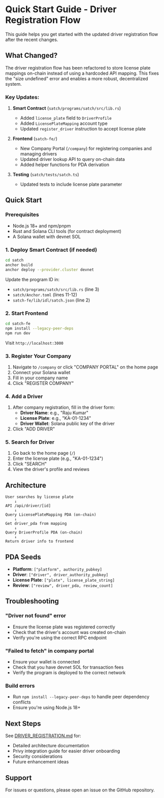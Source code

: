# Quick Start Guide - Driver Registration Flow

This guide helps you get started with the updated driver registration flow after the recent changes.

## What Changed?

The driver registration flow has been refactored to store license plate mappings on-chain instead of using a hardcoded API mapping. This fixes the "size undefined" error and enables a more robust, decentralized system.

### Key Updates:

1. **Smart Contract** (`satch/programs/satch/src/lib.rs`)
   - Added `license_plate` field to `DriverProfile`
   - Added `LicensePlateMapping` account type
   - Updated `register_driver` instruction to accept license plate

2. **Frontend** (`satch-fe/`)
   - New Company Portal (`/company`) for registering companies and managing drivers
   - Updated driver lookup API to query on-chain data
   - Added helper functions for PDA derivation

3. **Testing** (`satch/tests/satch.ts`)
   - Updated tests to include license plate parameter

## Quick Start

### Prerequisites

- Node.js 18+ and npm/pnpm
- Rust and Solana CLI tools (for contract deployment)
- A Solana wallet with devnet SOL

### 1. Deploy Smart Contract (if needed)

```bash
cd satch
anchor build
anchor deploy --provider.cluster devnet
```

Update the program ID in:
- `satch/programs/satch/src/lib.rs` (line 3)
- `satch/Anchor.toml` (lines 11-12)
- `satch-fe/lib/idl/satch.json` (line 2)

### 2. Start Frontend

```bash
cd satch-fe
npm install --legacy-peer-deps
npm run dev
```

Visit `http://localhost:3000`

### 3. Register Your Company

1. Navigate to `/company` or click "COMPANY PORTAL" on the home page
2. Connect your Solana wallet
3. Fill in your company name
4. Click "REGISTER COMPANY"

### 4. Add a Driver

1. After company registration, fill in the driver form:
   - **Driver Name**: e.g., "Raju Kumar"
   - **License Plate**: e.g., "KA-01-1234"
   - **Driver Wallet**: Solana public key of the driver
2. Click "ADD DRIVER"

### 5. Search for Driver

1. Go back to the home page (`/`)
2. Enter the license plate (e.g., "KA-01-1234")
3. Click "SEARCH"
4. View the driver's profile and reviews

## Architecture

```
User searches by license plate
    ↓
API /api/driver/[id]
    ↓
Query LicensePlateMapping PDA (on-chain)
    ↓
Get driver_pda from mapping
    ↓
Query DriverProfile PDA (on-chain)
    ↓
Return driver info to frontend
```

## PDA Seeds

- **Platform**: `["platform", authority_pubkey]`
- **Driver**: `["driver", driver_authority_pubkey]`
- **License Plate**: `["plate", license_plate_string]`
- **Review**: `["review", driver_pda, review_count]`

## Troubleshooting

### "Driver not found" error
- Ensure the license plate was registered correctly
- Check that the driver's account was created on-chain
- Verify you're using the correct RPC endpoint

### "Failed to fetch" in company portal
- Ensure your wallet is connected
- Check that you have devnet SOL for transaction fees
- Verify the program is deployed to the correct network

### Build errors
- Run `npm install --legacy-peer-deps` to handle peer dependency conflicts
- Ensure you're using Node.js 18+

## Next Steps

See [DRIVER_REGISTRATION.md](./DRIVER_REGISTRATION.md) for:
- Detailed architecture documentation
- Privy integration guide for easier driver onboarding
- Security considerations
- Future enhancement ideas

## Support

For issues or questions, please open an issue on the GitHub repository.
